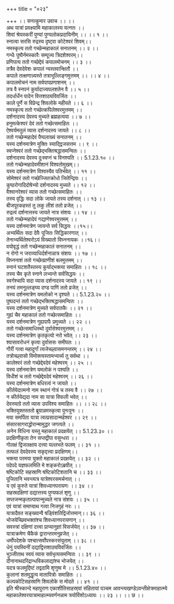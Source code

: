 +++
title = "०२३"

+++
।। सनत्कुमार उवाच ।। ।।  
अथ यात्रां प्रवक्ष्यामि महाकालस्य यत्नतः ।।  
शिवां श्रेयस्करीं पुण्यां पुण्यलोकप्रदायिनीम् ।। ।। १ ।।  
स्नात्वा सरसि रुद्रस्य दृष्ट्वा कोटेश्वरं शिवम्।।  
नमस्कृत्य ततो गच्छेन्महाकालं सनातनम् ।। २ ।।  
गन्धैः पुष्पैर्नमस्कारैः सम्पूज्य त्रिदशेश्वरम्।।  
प्रणिपत्य ततो गच्छेद्देवं कपालमोचनम् ।। ३ ।।  
तत्रैव देवदेवेशः कपालं न्यस्तवान्क्षितौ ।।  
कपाले तत्क्षणान्न्यस्ते तत्राभूल्लिङ्गमुत्तमम् ।। ।। ४ ।।  
कपालमोचनं नाम सर्वपापप्रणाशनम् ।।  
तत्र वै स्नपनं कुर्यादाज्यपलशतेन वै ।। ५ ।।  
तदर्धार्धेन पादेन वित्तशाठ्यविवर्जितः ।।  
काले पूर्णे स विप्रेन्द्र शिवलोके महीयते ।। ६ ।।  
नमस्कृत्य ततो गच्छेत्कपिलेश्वरमुत्तमम् ।।  
दर्शनादस्य देवस्य मुच्यते ब्रह्महत्यया ।। ७ ।।  
हनुमत्केश्वरं देवं ततो गच्छेत्समाहितः ।।  
ऐश्वर्यमतुलं व्यास दर्शनादस्य जायते ।। ८ ।।  
ततो गच्छेन्महादेवं पैप्पलाख्यं सनातनम् ।।  
यस्य दर्शनमात्रेण मुक्तिः स्याद्द्विजसत्तम ।। ९ ।।  
स्वप्नेश्वरं ततो गच्छेद्भक्तिश्रद्धासमन्वितः ।।  
दर्शनादस्य देवस्य दुःस्वप्नं च विनश्यति ।। 5.1.23.१० ।।  
ततो गच्छेन्महादेवमीशानं विश्वतोमुखम्।।  
यस्य दर्शनमात्रेण विश्वस्यैव पतिर्भवेत् ।। ११ ।।  
सोमेश्वरं ततो गच्छेज्जितक्रोधो जितेन्द्रियः ।।  
कुष्ठरोगादिदोषेभ्यो दर्शनादस्य मुच्यते ।। १२ ।।  
वैश्वानरेश्वरं व्यास ततो गच्छेत्समाहितः ।।  
तस्य वृद्धिः सदा लोके जायते तस्य दर्शनात् ।। १३ ।।  
बीजपूरकहस्तं तु लकु लीशं ततो व्रजेत् ।।  
रुद्रत्वं दर्शनात्तस्य जायते नात्र संशयः ।। १४ ।।  
ततो गच्छेन्महादेवं गद्याणेश्वरमुत्तमम् ।।  
यस्य दर्शनमात्रेण जायन्ते सर्व सिद्धयः ।।१५।।  
अभ्यर्थितः सदा देवैः पूजितः सिद्धिकारणात् ।।  
तेनाभ्यर्थितेश्वरोऽयं विख्यातो विघ्ननायकः ।।१६।।  
वयोवृद्धं ततो गच्छेन्महाकालं सनातनम् ।।  
न रोगो न जराव्याधिर्दर्शनान्नात्र संशयः ।। १७ ।।  
विघ्ननाशं ततो गच्छेत्प्राणीशं बलमुत्तमम् ।।  
स्नानं घटशतैस्तस्य कुर्याद्भक्त्या समाहितः ।। १८ ।।  
तस्य चैव कृते स्नाने लभ्यन्ते सर्वसिद्धयः ।।  
स्वर्गश्चापि सदा व्यास दर्शनादस्य जायते ।। १९ ।।  
तनयं तमनूल्लङ्घ्य दण्ड पाणिं ततो व्रजेत् ।।  
यस्य दर्शनमात्रेण यमलोको न दृश्यते ।। 5.1.23.२० ।।  
पुष्पदन्तं ततो गच्छेद्भक्तिश्रद्धासमन्वितः ।।  
यस्य दर्शनमात्रेण मुच्यते सर्वपातकैः ।। २१ ।।  
गुह्यं चैव महाकालं ततो गच्छेत्समाहितः ।।  
यस्य दर्शनमात्रेण गुह्यपापैः प्रमुच्यते ।। २२ ।।  
ततो गच्छेत्समाधिस्थो दुर्वासेश्वरमुत्तमम् ।।  
यस्य दर्शनमात्रेण कृतकृत्यो नरो भवेत् ।। २३ ।।  
श्वासावरोधनं कृत्वा दुर्वाससः समीपतः ।।  
गौरीं गत्वा महादुर्गां त्यजेच्छ्वासमनन्तरम् ।। २४ ।।  
तत्रोच्छ्वासो विमोक्त्यस्तामभ्यर्च्य तु सर्वथा ।।  
कालेश्वरं ततो गच्छेद्देवदेवं महेश्वरम् ।। २५ ।।  
यस्य दर्शनमात्रेण यमलोकं न पश्यति ।।  
विधीशं च ततो गच्छेद्देवदेवं महेश्वरम् ।। २६ ।।  
यस्य दर्शनमात्रेण बधिरत्वं न जायते ।।  
कीर्तयेदात्मनो नाम स्थानं गोत्रं च तस्य वै ।। २७ ।।  
न कीर्तयेद्यदा नाम सा यात्रा विफली भवेत् ।।  
देवस्याग्रे ततो व्यास उपविश्य समाहितः ।। ।। २८ ।।  
भक्तियुक्तस्ततो ब्रूयान्नमस्कृत्वा पुनःपुनः ।।  
मया समर्पिता यात्रा त्वत्प्रसादान्महेश्वर ।। २९ ।।  
संसारसागराद्धोरान्मामुद्धर जगत्पते ।।  
अनेन विधिना यस्तु महाकालं प्रदक्षयेत् ।। 5.1.23.३० ।।  
प्रदक्षिणीकृता तेन सप्तद्वीपा वसुन्धरा ।।  
गोलक्षं द्विजलक्षाय दत्त्वा यल्लभते फलम् ।। ३१ ।।  
तत्फलं देवदेवस्य सकृद्दत्त्वा प्रदक्षिणम्।।  
भक्त्या परमया युक्तो महाकालं प्रदक्षयेत् ।। ३२ ।।  
पदेपदे यज्ञफलमिति मे शङ्करोऽब्रवीत् ।।  
षष्टिकोटि सहस्राणि षष्टिकोटिशतानि च ।। ३३ ।।  
पूजितानि भवन्त्यत्र यात्रेश्वरसमर्चनात् ।।  
य एवं कुरुते यात्रां शिवध्यानपरायणः ।। ३४ ।।  
सहस्रदक्षिणां दद्यात्तस्य पुण्यफलं शृणु ।।  
सप्तजन्मकृतात्पापान्मुच्यते नात्र संशयः ।। ३५ ।।  
एवं यात्रां समाप्याथ गत्वा निजगृहं नरः ।।  
यात्रादैवत सङ्ख्यान्वै षड्विंशतिद्विजोत्तमान्।। ३६ ।।  
भोजयेच्छिवभक्तांश्च शिवध्यानपरायणान् ।।  
सवस्त्रां दक्षिणां दत्त्वा प्राप्यानुज्ञां विसर्जयेत् ।। ३७ ।।  
यात्राक्रमेण चैकैकं द्वारान्तरमनुव्रजेत् ।।  
धर्मोपदेशके पश्चात्सर्वोपस्करसंयुताम् ।। ३८ ।।  
धेनुं पयस्विनीं दद्याद्वित्तशाठ्यविवर्जितः ।।  
भुञ्जीताथ स्वयं व्यास सर्वभृत्यसमन्वितः ।। ३९ ।।  
दीनानाथदरिद्रान्धविकलाद्यांश्च भोजयेत् ।।  
यदत्र फलमुद्दिष्टं तद्वदामि शृणुष्व मे ।। 5.1.23.४० ।।  
कुलानां शतमुद्धृत्य मातापित्रोः समाहितः ।।  
कल्पकोटिसहस्राणि शिवलोके स मोदते ।। ४१ ।।  
इति श्रीस्कान्दे महापुराण एकाशीतिसाहस्र्यां संहितायां पञ्चम आवन्त्यखण्डेऽवन्तीक्षेत्रमाहात्म्ये महाकालेश्वरयात्रामाहात्म्यवर्णनन्नाम त्रयोविंशोऽध्यायः ।। २३ ।। ।। छ ।।